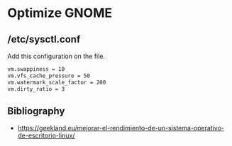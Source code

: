 # Optimize GNOME

## /etc/sysctl.conf

Add this configuration on the file.
```bash
vm.swappiness = 10
vm.vfs_cache_pressure = 50
vm.watermark_scale_factor = 200
vm.dirty_ratio = 3
```

## Bibliography

* https://geekland.eu/mejorar-el-rendimiento-de-un-sistema-operativo-de-escritorio-linux/
